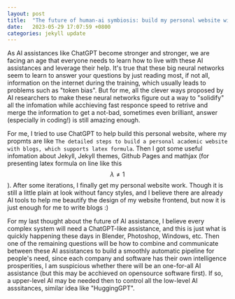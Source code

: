 ```yaml
---
layout: post
title:  "The future of human-ai symbiosis: build my personal website with ChatGPT"
date:   2023-05-29 17:07:59 +0800
categories: jekyll update
---
```


<!--Jekyll requires blog post files to be named according to the following format:-->

<!--`YEAR-MONTH-DAY-title.MARKUP`-->

<!--Where `YEAR` is a four-digit number, `MONTH` and `DAY` are both two-digit numbers, and `MARKUP` is the file extension representing the format used in the file. After that, include the necessary front matter. Take a look at the source for this post to get an idea about how it works.-->

<!--Jekyll also offers powerful support for code snippets:-->

<!--{% highlight ruby %}-->
<!--def print_hi(name)-->
  <!--puts "Hi, #{name}"-->
<!--end-->
<!--print_hi('Tom')-->
<!--#=> prints 'Hi, Tom' to STDOUT.-->
<!--{% endhighlight %}-->

<!--$$-->
<!--x = 2y -->
<!--$$-->

<!--Check out the [Jekyll docs][jekyll-docs] for more info on how to get the most out of Jekyll. File all bugs/feature requests at [Jekyll’s GitHub repo][jekyll-gh]. If you have questions, you can ask them on [Jekyll Talk][jekyll-talk].-->

<!--[jekyll-docs]: https://jekyllrb.com/docs/home-->
<!--[jekyll-gh]:   https://github.com/jekyll/jekyll-->
<!--[jekyll-talk]: https://talk.jekyllrb.com/-->

As AI assistances like ChatGPT become stronger and stronger, we are facing an age that everyone needs to learn
how to live with these AI assistances and leverage their help. It's true that these big neural networks seem to
learn to answer your questions by just reading most, if not all, information on the internet during the training, which 
usually leads to problems such as "token bias". But for me, all the clever ways proposed by AI researchers to make these neural networks figure out a way to "solidify" 
all the infomation while acchieving fast responce speed to retrive and merge the information to get a not-bad, sometimes even brilliant, answer (especially in coding!) is still amazing enough.  

For me, I tried to use ChatGPT to help build this personal website, 
where my propmts are like `The detailed steps to build a personal academic website with blogs, which supports
latex formula`. Then I got some useful infomation about Jekyll, Jekyll themes, Github Pages and mathjax (for presenting latex formula on line like this $$ \lambda \neq 1 $$ ). After
some iterations, I finally get my personal website work. Though it is still a little plain at look without
fancy styles, and I believe there are already AI tools to help me beautify the design of my website frontend, but now it is just enough for me to write blogs :) 

For my last thought about the future of AI assistance, I believe every complex system will need a ChatGPT-like
assistance, and this is just what is quickly happening these days in Blender, Photoshop, Windows, etc. Then one of the remaining questions will be how
to combine and communicate between these AI assistances to build a smoothly automatic pipeline for people's need, since each company and software has their own intelligence prosperities, I am suspicious whether there will be an one-for-all AI assistance (but this may be acchieved on opensource software first). If so, a upper-level AI may be needed then to control all the low-level AI asssitances, similar idea like "HuggingGPT".

<!--Take content generation industry for example, I'd like to develop a personal VR FPS & survival game, which is happening on a-->
<!--remote planet, where players act as refugees fleeing from a horrible war happening on their homeland. Then players-->
<!--need to settle down on the new planet to build colonies with limited resources, collabrate or fight with native creatures, investigate the-->
<!--new planet, and finally to figure out a way to return their homeland, where an astounding secret may be then uncovered.-->
<!--For the storyline of the game, I'd like to generate the plots with ChatGPT. Then, I need to design main characters-->
<!--(with their 3D models, equipment assets, voices, background settings, etc.) and enemies on the new planet using 3D modeling tools like Blender. -->
<!--Then I generate some animation cutscenes with some other tools. Finally (?) I build the code for core gameplay functionalities based on mature gameplay assets.-->
<!--Just by imagining this workflow, it is excited to see there are quite a lot of parts AI can assist us. -->


